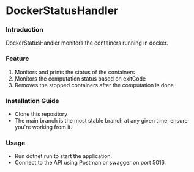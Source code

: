 # DockerStatusHandler

### Introduction
DockerStatusHandler monitors the containers running in docker.

### Feature
1. Monitors and prints the status of the containers
2. Monitors the computation status based on exitCode
3. Removes the stopped containers after the computation is done

### Installation Guide
* Clone this repository
* The main branch is the most stable branch at any given time, ensure you're working from it.

### Usage
* Run dotnet run to start the application.
* Connect to the API using Postman or swagger on port 5016.

